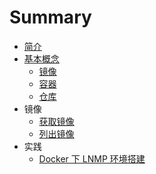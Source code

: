 # Summary

* [简介](README.md)
* [基本概念](concepts.md)
    * [镜像](concepts/image.md)
    * [容器](concepts/container.md)
    * [仓库](concepts/repository.md)
* 镜像
    * [获取镜像](image/get.md)
    * [列出镜像](image/list.md)
* 实践
    * [Docker 下 LNMP 环境搭建](practice/dnmp.md)